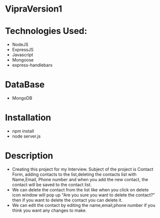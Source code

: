 # VipraVersion1
# Technologies Used:
* NodeJS
* ExpressJS
* Javascript
* Mongoose
* express-handlebars


# DataBase
*  MongoDB

# Installation
* npm install
* node server.js

# Description
 * Creating this project for my Interview. Subject of the project is Contact Form, adding contacts to the list,deleting the contacts list with Name,Email, Phone number and when you add the new contact, the contact will be saved to the contact list.
 * We can delete the contact from the list like when you click on delete icon window will pop up "Are you sure you want to delete the contact?" then if you want to delete the contact
you can delete it.
 * We can edit the contact by editing the name,email,phone number if you think you want any changes to make.
 

